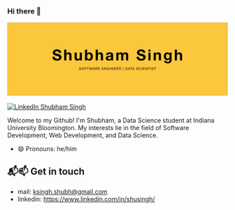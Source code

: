 ### Hi there 👋
![hero image](hero.jpg)

[![LinkedIn Shubham Singh](https://img.shields.io/badge/shusingh-linkedin-yellow?style=for-the-badge)](https://www.linkedin.com/in/shusingh/)

Welcome to my Github! I'm Shubham, a Data Science student at Indiana University Bloomington. My interests lie in the field of Software Development, Web Development, and Data Science.
- 😄 Pronouns: he/him

## 📬📫 Get in touch
- mail: ksingh.shubh@gmail.com
- linkedin: https://www.linkedin.com/in/shusingh/
